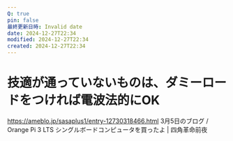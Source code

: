 ```yaml
---
Q: true
pin: false
最終更新日時: Invalid date
date: 2024-12-27T22:34
modified: 2024-12-27T22:34
created: 2024-12-27T22:34
---
```

# 技適が通っていないものは、ダミーロードをつければ電波法的にOK

https://ameblo.jp/sasaplus1/entry-12730318466.html 3月5日のブログ / Orange Pi 3 LTS シングルボードコンピュータを買ったよ | 四角革命前夜